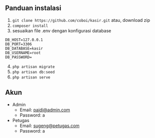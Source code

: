 ## Panduan instalasi

 1. `git clone https://github.com/coboi/kasir.git` atau, download zip
 2. `composer install`
 3. sesuaikan file .env dengan konfigurasi database

```DB_CONNECTION=mysql
DB_HOST=127.0.0.1
DB_PORT=3306
DB_DATABASE=kasir
DB_USERNAME=root
DB_PASSWORD=
```

4. `php artisan migrate`
5. `php artisan db:seed`
6. `php artisan serve`

## Akun

 - Admin
	 - Email: paidi@admin.com
	 - Password: a
- Petugas
	- Email: sugeng@petugas.com
	- Password: a

